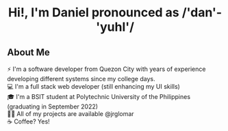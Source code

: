 <h1 style="text-align:center;">Hi!, I'm Daniel pronounced as /'dan'-'yuhl'/ </h1>

<h2>About Me</h2>
⚡ I'm a software developer from Quezon City with years of experience developing different systems since my college days.<br>
💻 I'm a full stack web developer (still enhancing my UI skills)<br>
🎓 I'm a BSIT student at Polytechnic University of the Philippines (graduating in September 2022)<br>
👨‍💻 All of my projects are available @jrglomar<br>
☕️ Coffee? Yes!

<!---
daenyuhl/daenyuhl is a ✨ special ✨ repository because its `README.md` (this file) appears on your GitHub profile.
You can click the Preview link to take a look at your changes.
--->
